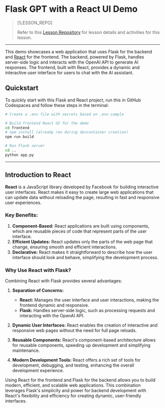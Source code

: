 # Flask GPT with a React UI Demo

> [!LESSON_REPO]
>
> Refer to this <i class="fab fa-github"></i> [Lesson Repository](https://github.com/naivelogic/flasktsx) for lesson details and activities for this lesson.


-----


This demo showcases a web application that uses Flask for the backend and [React](https://create-react-app.dev/docs/getting-started) for the frontend. The backend, powered by Flask, handles server-side logic and interacts with the OpenAI API to generate AI responses. The frontend, built with React, provides a dynamic and interactive user interface for users to chat with the AI assistant.

## Quickstart

To quickly start with this Flask and React project, run this in GitHub Codespaces and follow these steps in the terminal:

```sh
# Create a .env file with secrets based on .env-sample

# Build frontend React UI for the demo
cd frontend
# npm install (already ran during devcontainer creation)
npm run build

# Run Flask server
cd ..
python app.py
```

----

## Introduction to React

**React** is a JavaScript library developed by Facebook for building interactive user interfaces. React makes it easy to create large web applications that can update data without reloading the page, resulting in fast and responsive user experiences.

### Key Benefits:
1. **Component-Based:** React applications are built using components, which are reusable pieces of code that represent parts of the user interface.
2. **Efficient Updates:** React updates only the parts of the web page that change, ensuring smooth and efficient interactions.
3. **Declarative:** React makes it straightforward to describe how the user interface should look and behave, simplifying the development process.

### Why Use React with Flask?

Combining React with Flask provides several advantages:

1. **Separation of Concerns:**
   - **React:** Manages the user interface and user interactions, making the frontend dynamic and responsive.
   - **Flask:** Handles server-side logic, such as processing requests and interacting with the OpenAI API.

2. **Dynamic User Interfaces:** React enables the creation of interactive and responsive web pages without the need for full page reloads.

3. **Reusable Components:** React's component-based architecture allows for reusable components, speeding up development and simplifying maintenance.

4. **Modern Development Tools:** React offers a rich set of tools for development, debugging, and testing, enhancing the overall development experience.

Using React for the frontend and Flask for the backend allows you to build modern, efficient, and scalable web applications. This combination leverages Flask's simplicity and power for backend development with React's flexibility and efficiency for creating dynamic, user-friendly interfaces.
